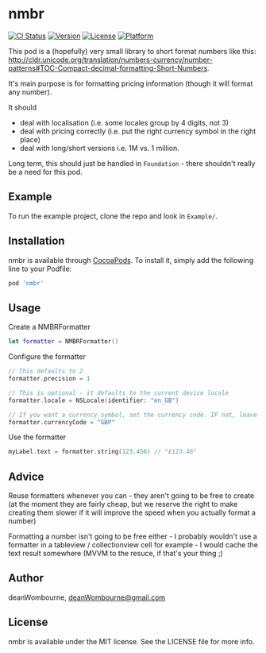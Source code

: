 # nmbr

[![CI Status](https://img.shields.io/travis/deanWombourne/nmbr.svg?style=flat)](https://travis-ci.org/deanWombourne/nmbr)
[![Version](https://img.shields.io/cocoapods/v/nmbr.svg?style=flat)](https://cocoapods.org/pods/nmbr)
[![License](https://img.shields.io/cocoapods/l/nmbr.svg?style=flat)](https://cocoapods.org/pods/nmbr)
[![Platform](https://img.shields.io/cocoapods/p/nmbr.svg?style=flat)](https://cocoapods.org/pods/nmbr)

This pod is a (hopefully) very small library to short format numbers like this: http://cldr.unicode.org/translation/numbers-currency/number-patterns#TOC-Compact-decimal-formatting-Short-Numbers.

It's main purpose is for formatting pricing information (though it will format any number). 

It should

- deal with localisation (i.e. some locales group by 4 digits, not 3)
- deal with pricing correctly (i.e. put the right currency symbol in the right place)
- deal with long/short versions i.e. 1M vs. 1 million.

Long term, this should just be handled in `Foundation` - there shouldn't really be a need for this pod.

## Example

To run the example project, clone the repo and look in `Example/`.

## Installation

nmbr is available through [CocoaPods](https://cocoapods.org). To install
it, simply add the following line to your Podfile:

```ruby
pod 'nmbr'
```

## Usage

Create a NMBRFormatter

```swift
let formatter = NMBRFormatter()
```

Configure the formatter

```swift
// This defaults to 2
formatter.precision = 1

// This is optional - it defaults to the current device locale
formatter.locale = NSLocale(identifier: "en_GB")

// If you want a currency symbol, set the currency code. IF not, leave it as `nil`
formatter.currencyCode = "GBP"
```

Use the formatter

```swift
myLabel.text = formatter.string(123.456) // "£123.46"
```

## Advice

Reuse formatters whenever you can - they aren't going to be free to create (at the moment they are fairly cheap, but we reserve the right to make creating them slower if it will improve the speed when you actually format a number)

Formatting a number isn't going to be free either - I probably wouldn't use a formatter in a tableview / collectionview cell for example - I would cache the text result somewhere (MVVM to the resuce, if that's your thing ;) 

## Author

deanWombourne, deanWombourne@gmail.com

## License

nmbr is available under the MIT license. See the LICENSE file for more info.
